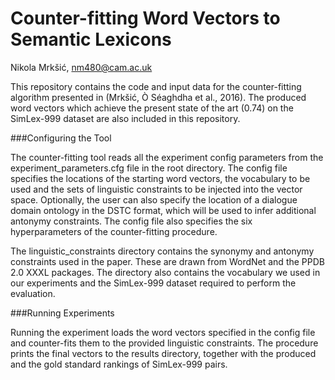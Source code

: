 # Counter-fitting Word Vectors to Semantic Lexicons
Nikola Mrkšić, nm480@cam.ac.uk

This repository contains the code and input data for the counter-fitting algorithm presented in (Mrkšić, Ò Séaghdha et al., 2016). The produced word vectors which achieve the present state of the art (0.74) on the SimLex-999 dataset are also included in this repository. 


###Configuring the Tool

The counter-fitting tool reads all the experiment config parameters from the experiment_parameters.cfg file in the root directory. The config file specifies the locations of the starting word vectors, the vocabulary to be used and the sets of linguistic constraints to be injected into the vector space. Optionally, the user can also specify the location of a dialogue domain ontology in the DSTC format, which will be used to infer additional antonymy constraints. The config file also specifies the six hyperparameters of the counter-fitting procedure. 

The linguistic_constraints directory contains the synonymy and antonymy constraints used in the paper. These are drawn from WordNet and the PPDB 2.0 XXXL packages. The directory also contains the vocabulary we used in our experiments and the SimLex-999 dataset required to perform the evaluation. 


###Running Experiments

Running the experiment loads the word vectors specified in the config file and counter-fits them to the provided linguistic constraints. The procedure prints the final vectors to the results directory, together with the produced and the gold standard rankings of SimLex-999 pairs. 

